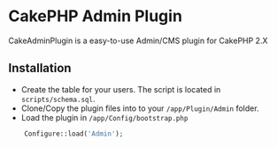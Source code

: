 # CakePHP Admin Plugin

CakeAdminPlugin is a easy-to-use Admin/CMS plugin for CakePHP 2.X

## Installation

* Create the table for your users. The script is located in `scripts/schema.sql`.
* Clone/Copy the plugin files into to your `/app/Plugin/Admin` folder.
* Load the plugin in `/app/Config/bootstrap.php`
```php
	Configure::load('Admin');
```
